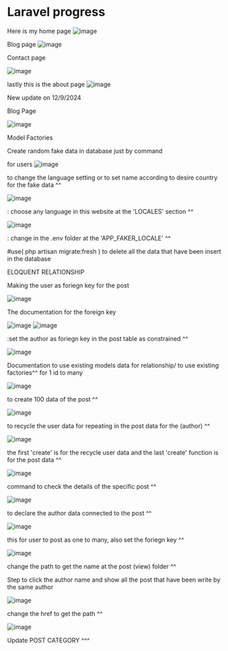 # Laravel progress
 Here is my home page
![image](https://github.com/user-attachments/assets/9880c338-f33d-464d-bb51-85c2be238e3b)

Blog page
![image](https://github.com/user-attachments/assets/473b79ed-b7a6-4519-8d8b-52468360e776)

Contact page

![image](https://github.com/user-attachments/assets/ee755173-c9f5-4514-9a1c-0fd1e597ef82)

lastly this is the about page
![image](https://github.com/user-attachments/assets/aea4c6d5-e376-4b1e-8894-09a7395474b3)

New update on 12/9/2024

Blog Page 

![image](https://github.com/user-attachments/assets/9b10a27f-358b-401c-9371-941b17f1eb37)


Model Factories

Create random fake data in database just by command

for users
![image](https://github.com/user-attachments/assets/c54bc558-13cb-45e7-99ab-07b18e9b1105)

to change the language setting or to set name according to desire country for the fake data ^^

![image](https://github.com/user-attachments/assets/17db301e-8a14-4410-866c-b6ae6b733ba1)

: choose any language in this website at the 'LOCALES' section ^^

![image](https://github.com/user-attachments/assets/506ae2a3-e133-4491-87f6-74cb6a18ef1d)

: change in the .env folder at the 'APP_FAKER_LOCALE' ^^

#use( php artisan migrate:fresh ) to delete all the data that have been insert in the database

ELOQUENT RELATIONSHIP

 Making the user as foriegn key for the post

![image](https://github.com/user-attachments/assets/2745e3b9-9f63-4d9b-a957-2d50d77b3c25)

The documentation for the foreign key 

![image](https://github.com/user-attachments/assets/5f862ef5-670f-4448-9e4b-3dff8358f2a9)
![image](https://github.com/user-attachments/assets/726bff61-db3c-4870-a890-9bc9778864c0)


:set the author as foriegn key in the post table as constrained ^^

![image](https://github.com/user-attachments/assets/b45df178-7d42-4adb-9ed1-3635c4ac2a0e)

Documentation to use existing models data for relationship/ to use existing factories^^
for 1 id to many 

![image](https://github.com/user-attachments/assets/5a124c17-eba8-434e-8b0c-6caa0282c658)


to create 100 data of the post ^^

![image](https://github.com/user-attachments/assets/b5507786-156b-476f-b3eb-5c4a77ca83cb)


to recycle the user data for repeating in the post data for the (author) ^^

![image](https://github.com/user-attachments/assets/9b4aa063-d10d-4701-a25f-1790e5a192d1)


the first 'create' is for the recycle user data and the last 'create' function is for the post data ^^

![image](https://github.com/user-attachments/assets/8318f776-fc0f-4798-9dd4-6b9a1390b905)

command to check the details of the specific post ^^

![image](https://github.com/user-attachments/assets/cd351d8d-7763-462d-b859-941783443797)

to declare the author data connected to the post ^^

![image](https://github.com/user-attachments/assets/364acbfb-109f-4ffb-af12-f5bd7c28b8fe)

this for user to post as one to many, also set the foriegn key  ^^

![image](https://github.com/user-attachments/assets/63a5f1fb-ba44-4f06-a285-85b02cb84824)

change the path to get the name at the post (view) folder ^^

Step to click the author name and show all the post that have been write by the same author 

![image](https://github.com/user-attachments/assets/f9863aab-be5d-4c02-a5e1-471bdb86a744)

change the href to get the path ^^

![image](https://github.com/user-attachments/assets/fd8cf2b8-0a6a-46c8-b7d1-159c77533492)

Update POST CATEGORY ^^^




